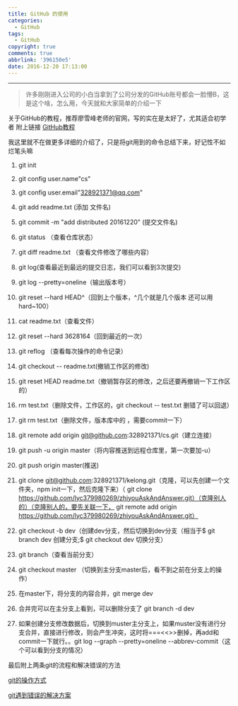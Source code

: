 ```yaml
---
title: GitHub 的使用
categories:
  - GitHub
tags:
  - GitHub
copyright: true
comments: true
abbrlink: '396150e5'
date: 2016-12-20 17:13:00
---
```


<hr style='filter:progid:DXImageTransform.Microsoft.Glow(color=#FF0000,strength=10)' color='#FF0000' size='1' />

>许多刚刚进入公司的小白当拿到了公司分发的GitHub账号都会一脸懵B，这是这个啥，怎么用，今天就和大家简单的介绍一下

<!--more-->

关于GitHub的教程，推荐廖雪峰老师的官网，写的实在是太好了，尤其适合初学者 附上链接 [GitHub教程](https://www.liaoxuefeng.com/wiki/0013739516305929606dd18361248578c67b8067c8c017b000)

我这里就不在做更多详细的介绍了，只是将git用到的命令总结下来，好记性不如烂笔头嘛

1. git init

2. git config user.name"cs"

3. git config user.email"328921371@qq.com"

4. git add readme.txt (添加 文件名)

5. git commit -m "add distributed 20161220" (提交文件名)

6. git status （查看仓库状态）

7. git diff readme.txt （查看文件修改了哪些内容）

8. git log(查看最近到最远的提交日志，我们可以看到3次提交)

9. git log --pretty=oneline（输出版本号）

10. git reset --hard HEAD^（回到上个版本，^几个就是几个版本  还可以用 hard~100）

11. cat readme.txt（查看文件）

12. git reset --hard 3628164（回到最近的一次）

13. git reflog （查看每次操作的命令记录）

14. git checkout -- readme.txt(撤销工作区的修改)

15. git reset HEAD readme.txt（撤销暂存区的修改，之后还要再撤销一下工作区的）

16. rm test.txt（删除文件，工作区的，git checkout -- test.txt 删错了可以回退）

17. git rm test.txt（删除文件，版本库中的 ，需要commit一下）

18. git remote add origin git@github.com:328921371/cs.git（建立连接）

19. git push -u origin master（将内容推送到远程仓库里，第一次要加-u）

20. git push origin master(推送)

21. git clone git@github.com:328921371/kelong.git（克隆，可以先创建一个文件夹，npm init一下，然后克隆下来）（ git clone https://github.com/lyc379980269/zhiyouAskAndAnswer.git）（克隆别人的）（克隆别人的，要先关联一下， git remote add origin https://github.com/lyc379980269/zhiyouAskAndAnswer.git）

22. git checkout -b dev（创建dev分支，然后切换到dev分支（相当于$ git branch dev  创建分支;$ git checkout dev 切换分支）

23. git branch（查看当前分支）

24. git checkout master  （切换到主分支master后，看不到之前在分支上的操作）

25. 在master下，将分支的内容合并，git merge dev

26. 合并完可以在主分支上看到，可以删除分支了 git branch -d dev

27. 如果创建分支修改数据后，切换到muster主分支上，如果muster没有进行分支合并，直接进行修改，则会产生冲突，这时将===<<>>删掉，再add和commit一下就行。。git log --graph --pretty=oneline --abbrev-commit（这个可以看到分支的情况）

最后附上两条git的流程和解决错误的方法

[git的操作方式](http://blog.csdn.net/helloworld183/article/details/72638413)

[git遇到错误的解决方案](http://blog.csdn.net/xinguan1267/article/details/39028789)
